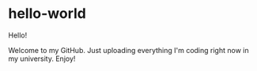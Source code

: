 # hello-world
Hello!

Welcome to my GitHub. Just uploading everything I'm coding right now in my university. Enjoy!
